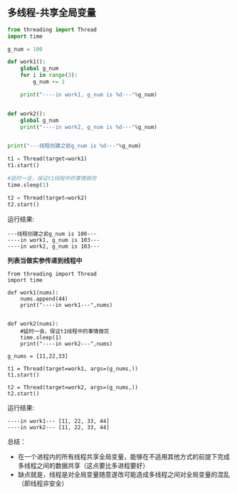 ## 多线程-共享全局变量

```py
from threading import Thread
import time

g_num = 100

def work1():
    global g_num
    for i in range(3):
        g_num += 1

    print("----in work1, g_num is %d---"%g_num)


def work2():
    global g_num
    print("----in work2, g_num is %d---"%g_num)


print("---线程创建之前g_num is %d---"%g_num)

t1 = Thread(target=work1)
t1.start()

#延时一会，保证t1线程中的事情做完
time.sleep(1)

t2 = Thread(target=work2)
t2.start()
```

运行结果:
```
---线程创建之前g_num is 100---
----in work1, g_num is 103---
----in work2, g_num is 103---
```

**列表当做实参传递到线程中**

```
from threading import Thread
import time

def work1(nums):
    nums.append(44)
    print("----in work1---",nums)


def work2(nums):
    #延时一会，保证t1线程中的事情做完
    time.sleep(1)
    print("----in work2---",nums)

g_nums = [11,22,33]

t1 = Thread(target=work1, args=(g_nums,))
t1.start()

t2 = Thread(target=work2, args=(g_nums,))
t2.start()
```
运行结果:
```
----in work1--- [11, 22, 33, 44]
----in work2--- [11, 22, 33, 44]
```
总结：

* 在一个进程内的所有线程共享全局变量，能够在不适用其他方式的前提下完成多线程之间的数据共享（这点要比多进程要好）
* 缺点就是，线程是对全局变量随意遂改可能造成多线程之间对全局变量的混乱（即线程非安全）